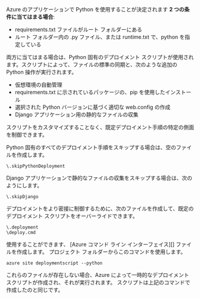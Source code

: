 Azure のアプリケーションで Python を使用することが決定されます **2 つの条件に当てはまる場合**:

- requirements.txt ファイルがルート フォルダーにある
- ルート フォルダー内の .py ファイル、または runtime.txt で、python を指定している

両方に当てはまる場合は、Python 固有のデプロイメント スクリプトが使用されます。スクリプトによって、ファイルの標準の同期と、次のような追加の Python 操作が実行されます。

- 仮想環境の自動管理
- requirements.txt に示されているパッケージの、pip を使用したインストール
- 選択された Python バージョンに基づく適切な web.config の作成
- Django アプリケーション用の静的なファイルの収集

スクリプトをカスタマイズすることなく、既定デプロイメント手順の特定の側面を制御できます。

Python 固有のすべてのデプロイメント手順をスキップする場合は、空のファイルを作成します。

    \.skipPythonDeployment

Django アプリケーションで静的なファイルの収集をスキップする場合は、次のようにします。

    \.skipDjango 

デプロイメントをより密接に制御するために、次のファイルを作成して、既定のデプロイメント スクリプトをオーバーライドできます。

    \.deployment
    \deploy.cmd

使用することができます、 [Azure コマンド ライン インターフェイス][] ファイルを作成します。  プロジェクト フォルダーからこのコマンドを使用します。

    azure site deploymentscript --python

これらのファイルが存在しない場合、Azure によって一時的なデプロイメント スクリプトが作成され、それが実行されます。  スクリプトは上記のコマンドで作成したのと同じです。

[Azure command-line interface]: http://azure.microsoft.com/downloads/

